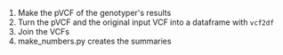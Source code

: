 1) Make the pVCF of the genotyper's results
2) Turn the pVCF and the original input VCF into a dataframe with `vcf2df`
3) Join the VCFs
4) make_numbers.py creates the summaries
